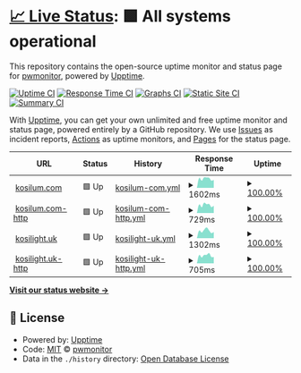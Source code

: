 # [📈 Live Status](https://pwmonitor.github.io/monikosi): <!--live status--> **🟩 All systems operational**

This repository contains the open-source uptime monitor and status page for [pwmonitor](https://pwmonitor.github.io/monikosi), powered by [Upptime](https://github.com/upptime/upptime).

[![Uptime CI](https://github.com/pwmonitor/monikosi/workflows/Uptime%20CI/badge.svg)](https://github.com/pwmonitor/monikosi/actions?query=workflow%3A%22Uptime+CI%22)
[![Response Time CI](https://github.com/pwmonitor/monikosi/workflows/Response%20Time%20CI/badge.svg)](https://github.com/pwmonitor/monikosi/actions?query=workflow%3A%22Response+Time+CI%22)
[![Graphs CI](https://github.com/pwmonitor/monikosi/workflows/Graphs%20CI/badge.svg)](https://github.com/pwmonitor/monikosi/actions?query=workflow%3A%22Graphs+CI%22)
[![Static Site CI](https://github.com/pwmonitor/monikosi/workflows/Static%20Site%20CI/badge.svg)](https://github.com/pwmonitor/monikosi/actions?query=workflow%3A%22Static+Site+CI%22)
[![Summary CI](https://github.com/pwmonitor/monikosi/workflows/Summary%20CI/badge.svg)](https://github.com/pwmonitor/monikosi/actions?query=workflow%3A%22Summary+CI%22)

With [Upptime](https://upptime.js.org), you can get your own unlimited and free uptime monitor and status page, powered entirely by a GitHub repository. We use [Issues](https://github.com/pwmonitor/monikosi/issues) as incident reports, [Actions](https://github.com/pwmonitor/monikosi/actions) as uptime monitors, and [Pages](https://pwmonitor.github.io/monikosi) for the status page.

<!--start: status pages-->
<!-- This summary is generated by Upptime (https://github.com/upptime/upptime) -->
<!-- Do not edit this manually, your changes will be overwritten -->
<!-- prettier-ignore -->
| URL | Status | History | Response Time | Uptime |
| --- | ------ | ------- | ------------- | ------ |
| <img alt="" src="https://icons.duckduckgo.com/ip3/www.kosilum.com.ico" height="13"> [kosilum.com](https://www.kosilum.com) | 🟩 Up | [kosilum-com.yml](https://github.com/pwmonitor/monikosi/commits/HEAD/history/kosilum-com.yml) | <details><summary><img alt="Response time graph" src="./graphs/kosilum-com/response-time-week.png" height="20"> 1602ms</summary><br><a href="https://pwmonitor.github.io/monikosi/history/kosilum-com"><img alt="Response time 1794" src="https://img.shields.io/endpoint?url=https%3A%2F%2Fraw.githubusercontent.com%2Fpwmonitor%2Fmonikosi%2FHEAD%2Fapi%2Fkosilum-com%2Fresponse-time.json"></a><br><a href="https://pwmonitor.github.io/monikosi/history/kosilum-com"><img alt="24-hour response time 1857" src="https://img.shields.io/endpoint?url=https%3A%2F%2Fraw.githubusercontent.com%2Fpwmonitor%2Fmonikosi%2FHEAD%2Fapi%2Fkosilum-com%2Fresponse-time-day.json"></a><br><a href="https://pwmonitor.github.io/monikosi/history/kosilum-com"><img alt="7-day response time 1602" src="https://img.shields.io/endpoint?url=https%3A%2F%2Fraw.githubusercontent.com%2Fpwmonitor%2Fmonikosi%2FHEAD%2Fapi%2Fkosilum-com%2Fresponse-time-week.json"></a><br><a href="https://pwmonitor.github.io/monikosi/history/kosilum-com"><img alt="30-day response time 1455" src="https://img.shields.io/endpoint?url=https%3A%2F%2Fraw.githubusercontent.com%2Fpwmonitor%2Fmonikosi%2FHEAD%2Fapi%2Fkosilum-com%2Fresponse-time-month.json"></a><br><a href="https://pwmonitor.github.io/monikosi/history/kosilum-com"><img alt="1-year response time 1810" src="https://img.shields.io/endpoint?url=https%3A%2F%2Fraw.githubusercontent.com%2Fpwmonitor%2Fmonikosi%2FHEAD%2Fapi%2Fkosilum-com%2Fresponse-time-year.json"></a></details> | <details><summary><a href="https://pwmonitor.github.io/monikosi/history/kosilum-com">100.00%</a></summary><a href="https://pwmonitor.github.io/monikosi/history/kosilum-com"><img alt="All-time uptime 99.95%" src="https://img.shields.io/endpoint?url=https%3A%2F%2Fraw.githubusercontent.com%2Fpwmonitor%2Fmonikosi%2FHEAD%2Fapi%2Fkosilum-com%2Fuptime.json"></a><br><a href="https://pwmonitor.github.io/monikosi/history/kosilum-com"><img alt="24-hour uptime 100.00%" src="https://img.shields.io/endpoint?url=https%3A%2F%2Fraw.githubusercontent.com%2Fpwmonitor%2Fmonikosi%2FHEAD%2Fapi%2Fkosilum-com%2Fuptime-day.json"></a><br><a href="https://pwmonitor.github.io/monikosi/history/kosilum-com"><img alt="7-day uptime 100.00%" src="https://img.shields.io/endpoint?url=https%3A%2F%2Fraw.githubusercontent.com%2Fpwmonitor%2Fmonikosi%2FHEAD%2Fapi%2Fkosilum-com%2Fuptime-week.json"></a><br><a href="https://pwmonitor.github.io/monikosi/history/kosilum-com"><img alt="30-day uptime 100.00%" src="https://img.shields.io/endpoint?url=https%3A%2F%2Fraw.githubusercontent.com%2Fpwmonitor%2Fmonikosi%2FHEAD%2Fapi%2Fkosilum-com%2Fuptime-month.json"></a><br><a href="https://pwmonitor.github.io/monikosi/history/kosilum-com"><img alt="1-year uptime 99.98%" src="https://img.shields.io/endpoint?url=https%3A%2F%2Fraw.githubusercontent.com%2Fpwmonitor%2Fmonikosi%2FHEAD%2Fapi%2Fkosilum-com%2Fuptime-year.json"></a></details>
| <img alt="" src="https://icons.duckduckgo.com/ip3/www.kosilum.com.ico" height="13"> [kosilum.com-http](http://www.kosilum.com) | 🟩 Up | [kosilum-com-http.yml](https://github.com/pwmonitor/monikosi/commits/HEAD/history/kosilum-com-http.yml) | <details><summary><img alt="Response time graph" src="./graphs/kosilum-com-http/response-time-week.png" height="20"> 729ms</summary><br><a href="https://pwmonitor.github.io/monikosi/history/kosilum-com-http"><img alt="Response time 1067" src="https://img.shields.io/endpoint?url=https%3A%2F%2Fraw.githubusercontent.com%2Fpwmonitor%2Fmonikosi%2FHEAD%2Fapi%2Fkosilum-com-http%2Fresponse-time.json"></a><br><a href="https://pwmonitor.github.io/monikosi/history/kosilum-com-http"><img alt="24-hour response time 963" src="https://img.shields.io/endpoint?url=https%3A%2F%2Fraw.githubusercontent.com%2Fpwmonitor%2Fmonikosi%2FHEAD%2Fapi%2Fkosilum-com-http%2Fresponse-time-day.json"></a><br><a href="https://pwmonitor.github.io/monikosi/history/kosilum-com-http"><img alt="7-day response time 729" src="https://img.shields.io/endpoint?url=https%3A%2F%2Fraw.githubusercontent.com%2Fpwmonitor%2Fmonikosi%2FHEAD%2Fapi%2Fkosilum-com-http%2Fresponse-time-week.json"></a><br><a href="https://pwmonitor.github.io/monikosi/history/kosilum-com-http"><img alt="30-day response time 646" src="https://img.shields.io/endpoint?url=https%3A%2F%2Fraw.githubusercontent.com%2Fpwmonitor%2Fmonikosi%2FHEAD%2Fapi%2Fkosilum-com-http%2Fresponse-time-month.json"></a><br><a href="https://pwmonitor.github.io/monikosi/history/kosilum-com-http"><img alt="1-year response time 1059" src="https://img.shields.io/endpoint?url=https%3A%2F%2Fraw.githubusercontent.com%2Fpwmonitor%2Fmonikosi%2FHEAD%2Fapi%2Fkosilum-com-http%2Fresponse-time-year.json"></a></details> | <details><summary><a href="https://pwmonitor.github.io/monikosi/history/kosilum-com-http">100.00%</a></summary><a href="https://pwmonitor.github.io/monikosi/history/kosilum-com-http"><img alt="All-time uptime 99.96%" src="https://img.shields.io/endpoint?url=https%3A%2F%2Fraw.githubusercontent.com%2Fpwmonitor%2Fmonikosi%2FHEAD%2Fapi%2Fkosilum-com-http%2Fuptime.json"></a><br><a href="https://pwmonitor.github.io/monikosi/history/kosilum-com-http"><img alt="24-hour uptime 100.00%" src="https://img.shields.io/endpoint?url=https%3A%2F%2Fraw.githubusercontent.com%2Fpwmonitor%2Fmonikosi%2FHEAD%2Fapi%2Fkosilum-com-http%2Fuptime-day.json"></a><br><a href="https://pwmonitor.github.io/monikosi/history/kosilum-com-http"><img alt="7-day uptime 100.00%" src="https://img.shields.io/endpoint?url=https%3A%2F%2Fraw.githubusercontent.com%2Fpwmonitor%2Fmonikosi%2FHEAD%2Fapi%2Fkosilum-com-http%2Fuptime-week.json"></a><br><a href="https://pwmonitor.github.io/monikosi/history/kosilum-com-http"><img alt="30-day uptime 100.00%" src="https://img.shields.io/endpoint?url=https%3A%2F%2Fraw.githubusercontent.com%2Fpwmonitor%2Fmonikosi%2FHEAD%2Fapi%2Fkosilum-com-http%2Fuptime-month.json"></a><br><a href="https://pwmonitor.github.io/monikosi/history/kosilum-com-http"><img alt="1-year uptime 99.98%" src="https://img.shields.io/endpoint?url=https%3A%2F%2Fraw.githubusercontent.com%2Fpwmonitor%2Fmonikosi%2FHEAD%2Fapi%2Fkosilum-com-http%2Fuptime-year.json"></a></details>
| <img alt="" src="https://icons.duckduckgo.com/ip3/kosilight.uk.ico" height="13"> [kosilight.uk](https://kosilight.uk) | 🟩 Up | [kosilight-uk.yml](https://github.com/pwmonitor/monikosi/commits/HEAD/history/kosilight-uk.yml) | <details><summary><img alt="Response time graph" src="./graphs/kosilight-uk/response-time-week.png" height="20"> 1302ms</summary><br><a href="https://pwmonitor.github.io/monikosi/history/kosilight-uk"><img alt="Response time 1205" src="https://img.shields.io/endpoint?url=https%3A%2F%2Fraw.githubusercontent.com%2Fpwmonitor%2Fmonikosi%2FHEAD%2Fapi%2Fkosilight-uk%2Fresponse-time.json"></a><br><a href="https://pwmonitor.github.io/monikosi/history/kosilight-uk"><img alt="24-hour response time 1426" src="https://img.shields.io/endpoint?url=https%3A%2F%2Fraw.githubusercontent.com%2Fpwmonitor%2Fmonikosi%2FHEAD%2Fapi%2Fkosilight-uk%2Fresponse-time-day.json"></a><br><a href="https://pwmonitor.github.io/monikosi/history/kosilight-uk"><img alt="7-day response time 1302" src="https://img.shields.io/endpoint?url=https%3A%2F%2Fraw.githubusercontent.com%2Fpwmonitor%2Fmonikosi%2FHEAD%2Fapi%2Fkosilight-uk%2Fresponse-time-week.json"></a><br><a href="https://pwmonitor.github.io/monikosi/history/kosilight-uk"><img alt="30-day response time 1160" src="https://img.shields.io/endpoint?url=https%3A%2F%2Fraw.githubusercontent.com%2Fpwmonitor%2Fmonikosi%2FHEAD%2Fapi%2Fkosilight-uk%2Fresponse-time-month.json"></a><br><a href="https://pwmonitor.github.io/monikosi/history/kosilight-uk"><img alt="1-year response time 1226" src="https://img.shields.io/endpoint?url=https%3A%2F%2Fraw.githubusercontent.com%2Fpwmonitor%2Fmonikosi%2FHEAD%2Fapi%2Fkosilight-uk%2Fresponse-time-year.json"></a></details> | <details><summary><a href="https://pwmonitor.github.io/monikosi/history/kosilight-uk">100.00%</a></summary><a href="https://pwmonitor.github.io/monikosi/history/kosilight-uk"><img alt="All-time uptime 99.94%" src="https://img.shields.io/endpoint?url=https%3A%2F%2Fraw.githubusercontent.com%2Fpwmonitor%2Fmonikosi%2FHEAD%2Fapi%2Fkosilight-uk%2Fuptime.json"></a><br><a href="https://pwmonitor.github.io/monikosi/history/kosilight-uk"><img alt="24-hour uptime 100.00%" src="https://img.shields.io/endpoint?url=https%3A%2F%2Fraw.githubusercontent.com%2Fpwmonitor%2Fmonikosi%2FHEAD%2Fapi%2Fkosilight-uk%2Fuptime-day.json"></a><br><a href="https://pwmonitor.github.io/monikosi/history/kosilight-uk"><img alt="7-day uptime 100.00%" src="https://img.shields.io/endpoint?url=https%3A%2F%2Fraw.githubusercontent.com%2Fpwmonitor%2Fmonikosi%2FHEAD%2Fapi%2Fkosilight-uk%2Fuptime-week.json"></a><br><a href="https://pwmonitor.github.io/monikosi/history/kosilight-uk"><img alt="30-day uptime 100.00%" src="https://img.shields.io/endpoint?url=https%3A%2F%2Fraw.githubusercontent.com%2Fpwmonitor%2Fmonikosi%2FHEAD%2Fapi%2Fkosilight-uk%2Fuptime-month.json"></a><br><a href="https://pwmonitor.github.io/monikosi/history/kosilight-uk"><img alt="1-year uptime 99.98%" src="https://img.shields.io/endpoint?url=https%3A%2F%2Fraw.githubusercontent.com%2Fpwmonitor%2Fmonikosi%2FHEAD%2Fapi%2Fkosilight-uk%2Fuptime-year.json"></a></details>
| <img alt="" src="https://icons.duckduckgo.com/ip3/kosilight.uk.ico" height="13"> [kosilight.uk-http](http://kosilight.uk) | 🟩 Up | [kosilight-uk-http.yml](https://github.com/pwmonitor/monikosi/commits/HEAD/history/kosilight-uk-http.yml) | <details><summary><img alt="Response time graph" src="./graphs/kosilight-uk-http/response-time-week.png" height="20"> 705ms</summary><br><a href="https://pwmonitor.github.io/monikosi/history/kosilight-uk-http"><img alt="Response time 686" src="https://img.shields.io/endpoint?url=https%3A%2F%2Fraw.githubusercontent.com%2Fpwmonitor%2Fmonikosi%2FHEAD%2Fapi%2Fkosilight-uk-http%2Fresponse-time.json"></a><br><a href="https://pwmonitor.github.io/monikosi/history/kosilight-uk-http"><img alt="24-hour response time 917" src="https://img.shields.io/endpoint?url=https%3A%2F%2Fraw.githubusercontent.com%2Fpwmonitor%2Fmonikosi%2FHEAD%2Fapi%2Fkosilight-uk-http%2Fresponse-time-day.json"></a><br><a href="https://pwmonitor.github.io/monikosi/history/kosilight-uk-http"><img alt="7-day response time 705" src="https://img.shields.io/endpoint?url=https%3A%2F%2Fraw.githubusercontent.com%2Fpwmonitor%2Fmonikosi%2FHEAD%2Fapi%2Fkosilight-uk-http%2Fresponse-time-week.json"></a><br><a href="https://pwmonitor.github.io/monikosi/history/kosilight-uk-http"><img alt="30-day response time 640" src="https://img.shields.io/endpoint?url=https%3A%2F%2Fraw.githubusercontent.com%2Fpwmonitor%2Fmonikosi%2FHEAD%2Fapi%2Fkosilight-uk-http%2Fresponse-time-month.json"></a><br><a href="https://pwmonitor.github.io/monikosi/history/kosilight-uk-http"><img alt="1-year response time 691" src="https://img.shields.io/endpoint?url=https%3A%2F%2Fraw.githubusercontent.com%2Fpwmonitor%2Fmonikosi%2FHEAD%2Fapi%2Fkosilight-uk-http%2Fresponse-time-year.json"></a></details> | <details><summary><a href="https://pwmonitor.github.io/monikosi/history/kosilight-uk-http">100.00%</a></summary><a href="https://pwmonitor.github.io/monikosi/history/kosilight-uk-http"><img alt="All-time uptime 99.95%" src="https://img.shields.io/endpoint?url=https%3A%2F%2Fraw.githubusercontent.com%2Fpwmonitor%2Fmonikosi%2FHEAD%2Fapi%2Fkosilight-uk-http%2Fuptime.json"></a><br><a href="https://pwmonitor.github.io/monikosi/history/kosilight-uk-http"><img alt="24-hour uptime 100.00%" src="https://img.shields.io/endpoint?url=https%3A%2F%2Fraw.githubusercontent.com%2Fpwmonitor%2Fmonikosi%2FHEAD%2Fapi%2Fkosilight-uk-http%2Fuptime-day.json"></a><br><a href="https://pwmonitor.github.io/monikosi/history/kosilight-uk-http"><img alt="7-day uptime 100.00%" src="https://img.shields.io/endpoint?url=https%3A%2F%2Fraw.githubusercontent.com%2Fpwmonitor%2Fmonikosi%2FHEAD%2Fapi%2Fkosilight-uk-http%2Fuptime-week.json"></a><br><a href="https://pwmonitor.github.io/monikosi/history/kosilight-uk-http"><img alt="30-day uptime 100.00%" src="https://img.shields.io/endpoint?url=https%3A%2F%2Fraw.githubusercontent.com%2Fpwmonitor%2Fmonikosi%2FHEAD%2Fapi%2Fkosilight-uk-http%2Fuptime-month.json"></a><br><a href="https://pwmonitor.github.io/monikosi/history/kosilight-uk-http"><img alt="1-year uptime 99.98%" src="https://img.shields.io/endpoint?url=https%3A%2F%2Fraw.githubusercontent.com%2Fpwmonitor%2Fmonikosi%2FHEAD%2Fapi%2Fkosilight-uk-http%2Fuptime-year.json"></a></details>

<!--end: status pages-->

[**Visit our status website →**](https://pwmonitor.github.io/monikosi)

## 📄 License

- Powered by: [Upptime](https://github.com/upptime/upptime)
- Code: [MIT](./LICENSE) © [pwmonitor](https://pwmonitor.github.io/monikosi)
- Data in the `./history` directory: [Open Database License](https://opendatacommons.org/licenses/odbl/1-0/)
